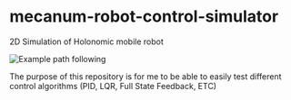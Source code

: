 # mecanum-robot-control-simulator
2D Simulation of Holonomic mobile robot

![Example path following](https://github.com/BenCaunt8300/mecanum-robot-control-simulator/blob/master/docs/gif_.gif?raw=true)


<p>The purpose of this repository is for me to be able to easily test different control algorithms (PID, LQR, Full State Feedback, ETC)</p>
